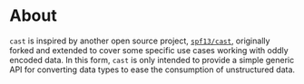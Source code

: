 # About

`cast` is inspired by another open source project, [`spf13/cast`](https://github.com/spf13/cast), originally forked and extended to cover some specific use cases working with oddly encoded data. In this form, `cast` is only intended to provide a simple generic API for converting data types to ease the consumption of unstructured data.
